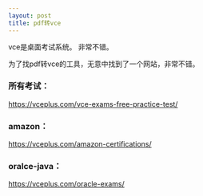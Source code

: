 ```yaml
---
layout: post
title: pdf转vce
---
```


vce是桌面考试系统。
非常不错。

为了找pdf转vce的工具，无意中找到了一个网站，非常不错。
### 所有考试：

https://vceplus.com/vce-exams-free-practice-test/
### amazon：
https://vceplus.com/amazon-certifications/

### oralce-java：
https://vceplus.com/oracle-exams/
